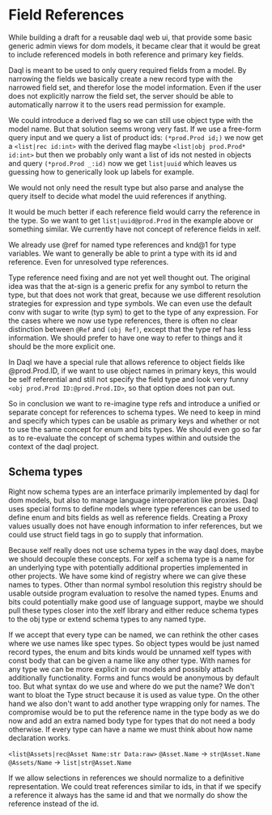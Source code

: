 Field References
================

While building a draft for a reusable daql web ui, that provide some basic generic admin views
for dom models, it became clear that it would be great to include referenced models in both
reference and primary key fields.

Daql is meant to be used to only query required fields from a model. By narrowing the fields
we basically create a new record type with the narrowed field set, and therefor lose the model
information. Even if the user does not explicitly narrow the field set, the server should be able
to automatically narrow it to the users read permission for example.

We could introduce a derived flag so we can still use object type with the model name.
But that solution seems wrong very fast. If we use a free-form query input and we query a list
of product ids: `(*prod.Prod id;)` we now get a `<list|rec id:int>` with the derived flag maybe
`<list|obj prod.Prod* id:int>` but then we probably only want a list of ids not nested in objects
and query `(*prod.Prod _:id)` now we get `list|uuid` which leaves us guessing how to generically
look up labels for example.

We would not only need the result type but also parse and analyse the query itself to decide
what model the uuid references if anything.

It would be much better if each reference field would carry the reference in the type.
So we want to get `list|uuid@prod.Prod` in the example above or something similar.
We currently have not concept of reference fields in xelf.

We already use @ref for named type references and knd@1 for type variables. We want to generally be
able to print a type with its id and reference. Even for unresolved type references.

Type reference need fixing and are not yet well thought out. The original idea was that the at-sign
is a generic prefix for any symbol to return the type, but that does not work that great, because
we use different resolution strategies for expression and type symbols. We can even use the
default conv with sugar to write (typ sym) to get to the type of any expression.
For the cases where we now use type references, there is often no clear distinction between
`@Ref` and `(obj Ref)`, except that the type ref has less information. We should prefer to have
one way to refer to things and it should be the more explicit one.

In Daql we have a special rule that allows reference to object fields like @prod.Prod.ID,
if we want to use object names in primary keys, this would be self referential and still not specify
the field type and look very funny `<obj prod.Prod ID:@prod.Prod.ID>`, so that option does not pan
out.

So in conclusion we want to re-imagine type refs and introduce a unified or separate concept for
references to schema types. We need to keep in mind and specify which types can be usable as
primary keys and whether or not to use the same concept for enum and bits types.
We should even go so far as to re-evaluate the concept of schema types within and outside the
context of the daql project.

Schema types
------------

Right now schema types are an interface primarily implemented by daql for dom models, but also to
manage language interoperation like proxies. Daql uses special forms to define models where
type references can be used to define enum and bits fields as well as reference fields.
Creating a Proxy values usually does not have enough information to infer references, but we could
use struct field tags in go to supply that information.

Because xelf really does not use schema types in the way daql does, maybe we should decouple these
concepts. For xelf a schema type is a name for an underlying type with potentially additional
properties implemented in other projects. We have some kind of registry where we can give
these names to types. Other than normal symbol resolution this registry should be usable
outside program evaluation to resolve the named types. Enums and bits could potentially
make good use of language support, maybe we should pull these types closer into the xelf library
and either reduce schema types to the obj type or extend schema types to any named type.

If we accept that every type can be named, we can rethink the other cases where we use names like
spec types. So object types would be just named record types, the enum and bits kinds would
be unnamed xelf types with const body that can be given a name like any other type.
With names for any type we can be more explicit in our models and possibly attach additionally
functionality.
Forms and funcs would be anonymous by default too. But what syntax do we use and where do we put
the name? We don't want to bloat the Type struct because it is used as value type. On the other hand
we also don't want to add another type wrapping only for names. The compromise would be to put the
reference name in the type body as we do now and add an extra named body type for types that do not
need a body otherwise. If every type can have a name we must think about how name declaration works.

`<list@Assets|rec@Asset Name:str Data:raw>`
`@Asset.Name` -> `str@Asset.Name`
`@Assets/Name` -> `list|str@Asset.Name`

If we allow selections in references we should normalize to a definitive representation.
We could treat references similar to ids, in that if we specify a reference it always has the same
id and that we normally do show the reference instead of the id.
